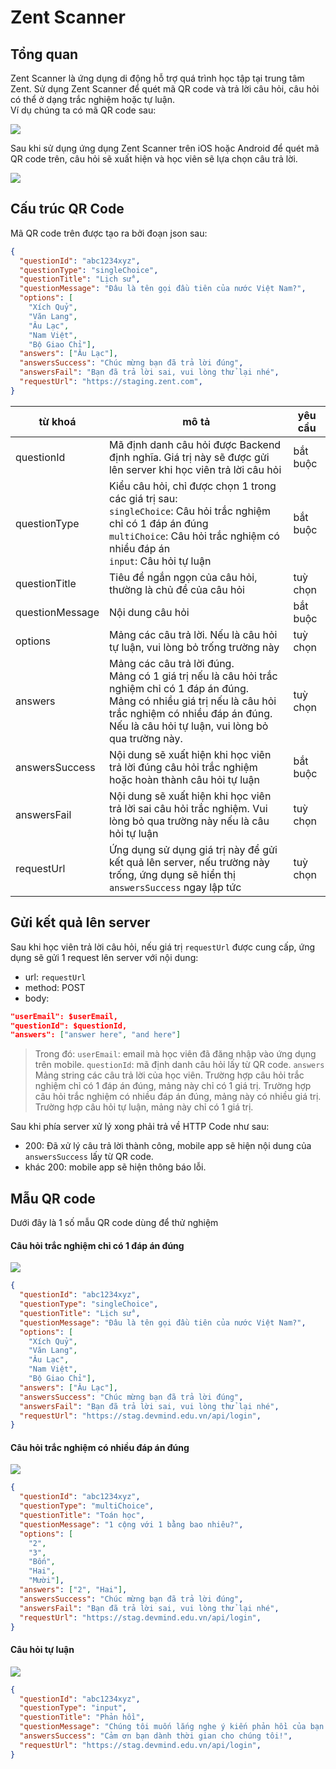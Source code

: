 # Zent Scanner

## Tổng quan

Zent Scanner là ứng dụng di động hỗ trợ quá trình học tập tại trung tâm Zent. Sử dụng Zent Scanner để quét mã QR code và trả lời câu hỏi, câu hỏi có thể ở dạng trắc nghiệm hoặc tự luận.  
Ví dụ chúng ta có mã QR code sau:

![](srcs/qrcode2.png)

Sau khi sử dụng ứng dụng Zent Scanner trên iOS hoặc Android để quét mã QR code trên, câu hỏi sẽ xuất hiện và học viên sẽ lựa chọn câu trả lời.

![](srcs/rendered.png)

## Cấu trúc QR Code

Mã QR code trên được tạo ra bởi đoạn json sau:

```json
{
  "questionId": "abc1234xyz",
  "questionType": "singleChoice",
  "questionTitle": "Lịch sử",
  "questionMessage": "Đâu là tên gọi đầu tiên của nước Việt Nam?",
  "options": [
    "Xích Quỷ",
    "Văn Lang",
    "Âu Lạc",
    "Nam Việt",
    "Bộ Giao Chỉ"],
  "answers": ["Âu Lạc"],
  "answersSuccess": "Chúc mừng bạn đã trả lời đúng",
  "answersFail": "Bạn đã trả lời sai, vui lòng thử lại nhé",
  "requestUrl": "https://staging.zent.com",
}
```


| từ khoá | mô tả | yêu cầu |
| ----- | ----- | ----- |
| questionId | Mã định danh câu hỏi được Backend định nghĩa. Giá trị này sẽ được gửi lên server khi học viên trả lời câu hỏi | bắt buộc |
| questionType | Kiểu câu hỏi, chỉ được chọn 1 trong các giá trị sau: <br> `singleChoice`: Câu hỏi trắc nghiệm chỉ có 1 đáp án đúng <br> `multiChoice`: Câu hỏi trắc nghiệm có nhiều đáp án <br> `input`: Câu hỏi tự luận | bắt buộc |
| questionTitle | Tiêu đề ngắn ngọn của câu hỏi, thường là chủ đề của câu hỏi | tuỳ chọn |
| questionMessage | Nội dung câu hỏi | bắt buộc |
| options | Mảng các câu trả lời. Nếu là câu hỏi tự luận, vui lòng bỏ trống trường này | tuỳ chọn |
| answers | Mảng các câu trả lời đúng. <br> Mảng có 1 giá trị nếu là câu hỏi trắc nghiệm chỉ có 1 đáp án đúng. <br> Mảng có nhiều giá trị nếu là câu hỏi trắc nghiệm có nhiều đáp án đúng. <br> Nếu là câu hỏi tự luận, vui lòng bỏ qua trường này. | tuỳ chọn |
| answersSuccess | Nội dung sẽ xuất hiện khi học viên trả lời đúng câu hỏi trắc nghiệm hoặc hoàn thành câu hỏi tự luận | bắt buộc |
| answersFail | Nội dung sẽ xuất hiện khi học viên trả lời sai câu hỏi trắc nghiệm. Vui lòng bỏ qua trường này nếu là câu hỏi tự luận | tuỳ chọn |
| requestUrl | Ứng dụng sử dụng giá trị này để gửi kết quả lên server, nếu trường này trống, ứng dụng sẽ hiển thị `answersSuccess` ngay lập tức | tuỳ chọn |

## Gửi kết quả lên server

Sau khi học viên trả lời câu hỏi, nếu giá trị `requestUrl` được cung cấp, ứng dụng sẽ gửi 1 request lên server với nội dung:  
* url: `requestUrl`
* method: POST
* body:
```json
"userEmail": $userEmail,
"questionId": $questionId,
"answers": ["answer here", "and here"]
```

> Trong đó:
> `userEmail`: email mà học viên đã đăng nhập vào ứng dụng trên mobile.
> `questionId`: mã định danh câu hỏi lấy từ QR code.
> `answers` Mảng string các câu trả lời của học viên.
> Trường hợp câu hỏi trắc nghiệm chỉ có 1 đáp án đúng, mảng này chỉ có 1 giá trị.
> Trường hợp câu hỏi trắc nghiệm có nhiều đáp án đúng, mảng này có nhiều giá trị.
> Trường hợp câu hỏi tự luận, mảng này chỉ có 1 giá trị.

Sau khi phía server xử lý xong phải trả về HTTP Code như sau:
* 200: Đã xử lý câu trả lời thành công, mobile app sẽ hiện nội dung của `answersSuccess` lấy từ QR code.
* khác 200: mobile app sẽ hiện thông báo lỗi.

##  Mẫu QR code
Dưới đây là 1 số mẫu QR code dùng để thử nghiệm

#### Câu hỏi trắc nghiệm chỉ có 1 đáp án đúng

![](srcs/qrcode0.png)

```json
{
  "questionId": "abc1234xyz",
  "questionType": "singleChoice",
  "questionTitle": "Lịch sử",
  "questionMessage": "Đâu là tên gọi đầu tiên của nước Việt Nam?",
  "options": [
    "Xích Quỷ",
    "Văn Lang",
    "Âu Lạc",
    "Nam Việt",
    "Bộ Giao Chỉ"],
  "answers": ["Âu Lạc"],
  "answersSuccess": "Chúc mừng bạn đã trả lời đúng",
  "answersFail": "Bạn đã trả lời sai, vui lòng thử lại nhé",
  "requestUrl": "https://stag.devmind.edu.vn/api/login",
}
```

#### Câu hỏi trắc nghiệm có nhiều đáp án đúng

![](srcs/qrcode1.png)

```json
{
  "questionId": "abc1234xyz",
  "questionType": "multiChoice",
  "questionTitle": "Toán học",
  "questionMessage": "1 cộng với 1 bằng bao nhiêu?",
  "options": [
    "2",
    "3",
    "Bốn",
    "Hai",
    "Mười"],
  "answers": ["2", "Hai"],
  "answersSuccess": "Chúc mừng bạn đã trả lời đúng",
  "answersFail": "Bạn đã trả lời sai, vui lòng thử lại nhé",
  "requestUrl": "https://stag.devmind.edu.vn/api/login",
}
```

#### Câu hỏi tự luận

![](srcs/qrcode2.png)

```json
{
  "questionId": "abc1234xyz",
  "questionType": "input",
  "questionTitle": "Phản hồi",
  "questionMessage": "Chúng tôi muốn lắng nghe ý kiến phản hồi của bạn về trung tâm để cải thiện và nâng cao chất lượng dịch vụ, bạn vui lòng dành ít phút để điền vào ô phía dưới nhé:",
  "answersSuccess": "Cảm ơn bạn dành thời gian cho chúng tôi!",
  "requestUrl": "https://stag.devmind.edu.vn/api/login",
}
```
